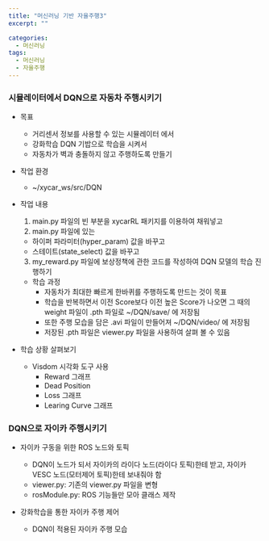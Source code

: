 ```yaml
---
title: "머신러닝 기반 자율주행3"
excerpt: ""

categories:
  - 머신러닝
tags:
  - 머신러닝
  - 자율주행
---
```

### 시뮬레이터에서 DQN으로 자동차 주행시키기
- 목표
  - 거리센서 정보를 사용할 수 있는 시뮬레이터 에서
  - 강화학습 DQN 기밥으로 학습을 시켜서
  - 자동차가 벽과 충돌하지 않고 주행하도록 만들기
  
- 작업 환경
  - ~/xycar_ws/src/DQN
  
- 작업 내용
  1) main.py 파일의 빈 부분을 xycarRL 패키지를 이용하여 채워넣고
  2) main.py 파일에 있는
    - 하이퍼 파라미터(hyper_param) 값을 바꾸고
    - 스테이트(state_select) 값을 바꾸고  
  3) my_reward.py 파일에 보상정책에 관한 코드를 작성하여 DQN 모델의 학습 진행하기
  
  - 학습 과정
    - 자동차가 최대한 빠르게 한바퀴를 주행하도록 만드는 것이 목표
    - 학습을 반복하면서 이전 Score보다 이전 높은 Score가 나오면 그 때의 weight 파일이 .pth 파일로 ~/DQN/save/ 에 저장됨
    - 또한 주행 모습을 담은 .avi 파일이 만들어져 ~/DQN/video/ 에 저장됨
    - 저장된 .pth 파일은 viewer.py 파일을 사용하여 살펴 볼 수 있음
  
- 학습 상황 살펴보기
  - Visdom 시각화 도구 사용
    - Reward 그래프
    - Dead Position
    - Loss 그래프
    - Learing Curve 그래프
  
### DQN으로 자이카 주행시키기
- 자이카 구동을 위한 ROS 노드와 토픽
  - DQN이 노드가 되서 자이카의 라이다 노드(라이다 토픽)한테 받고, 자이카 VESC 노드(모터제어 토픽)한테 보내줘야 함
  - viewer.py: 기존의 viewer.py 파일을 변형
  - rosModule.py: ROS 기능들만 모아 클래스 제작
  
- 강화학습을 통한 자이카 주행 제어
  - DQN이 적용된 자이카 주행 모습